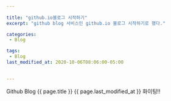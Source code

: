 ```yaml
---
 
title: "github.io블로그 시작하기"
excerpt: "github blog 서비스인 github.io 블로그 시작하기로 했다."

categories:
 - Blog

tags:
 - Blog
last_modified_at: 2020-10-06T08:06:00-05:00
 

---
```


Github Blog
{{ page.title }}
{{ page.last_modified_at }}
화이팅!!
